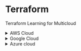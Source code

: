 # Terraform
 Terraform Learning for Multicloud
<details><summary>AWS Cloud</summary>
<p>

[ AWS Cloud](https://github.com/sada498/Terraform/tree/main/AWS)
 </p>
</details>

<details><summary>Google Cloud</summary>
<p>

[Google cloud](https://github.com/sada498/Terraform/tree/main/GCP)

</p>
</details>

<details><summary>Azure cloud</summary>
<p>

 [Azure](https://github.com/sada498/Terraform/tree/main/Azure)

</p>
</details>
